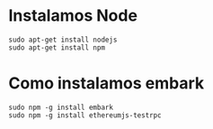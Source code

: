 # Instalamos Node
```
sudo apt-get install nodejs
sudo apt-get install npm
```

# Como instalamos embark
```
sudo npm -g install embark
sudo npm -g install ethereumjs-testrpc
```
